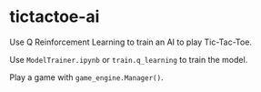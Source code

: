 # tictactoe-ai

Use Q Reinforcement Learning to train an AI to play Tic-Tac-Toe.

Use `ModelTrainer.ipynb` or `train.q_learning` to train the model.

Play a game with `game_engine.Manager()`.

